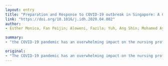 ```yaml
---
layout: entry
title: "Preparation and Response to COVID-19 outbreak in Singapore: A Case Report"
link: "https://doi.org/10.1016/j.idh.2020.04.002"
author:
- Esther Monica, Fan Peijin; Aloweni, Fazila; Yuh, Ang Shin; Mohamed Ayob, Elena Binte; Ahmad, Norhayati Binte; Lan, Chiang Juat; Lian, Ho Ai; Chee, Lee Lai; Ayre, Tracy Carol

summary:
- "the COVID-19 pandemic has an overwhelming impact on the nursing profession. Nurse leaders take the lead in preparation for outbreaks. Strategies to promote physical distancing and not compromising continuing nursing education and patient care are also essential. Risk of spreading the virus within the healthcare sector can be kept at the minimum. In response to an outbreak, early recognition and preparation for an outbreak are of utmost importance. Singapore General Hospital is preparing and responding to the outbreak in Singapore."

original:
- "The COVID-19 pandemic has an overwhelming impact on the nursing profession. Nurses play a vital role before and during pandemics, with nurse leaders taking the lead in preparation for outbreaks. In response to an outbreak, early recognition and preparation for the increasing threat, managing staffing challenges together with the well-being of nurses are of utmost importance. Strategies to promote physical distancing while not compromising continuing nursing education and patient care are also essential. With prompt actions and coordinated efforts, risk of spreading the virus within the healthcare sector can be kept at the minimum. As nurses are in the frontline of healthcare, their confidence in being well-supported by the hospital should be maintained. This case report describes the preparation and response of the nurses in Singapore General Hospital to the COVID-19 outbreak in Singapore."
---
```


